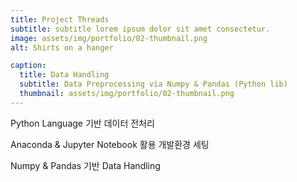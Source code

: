 ```yaml
---
title: Project Threads
subtitle: subtitle lorem ipsum dolor sit amet consectetur.
image: assets/img/portfolio/02-thumbnail.png
alt: Shirts on a hanger

caption:
  title: Data Handling
  subtitle: Data Preprocessing via Numpy & Pandas (Python lib)
  thumbnail: assets/img/portfolio/02-thumbnail.png
---
```


Python Language 기반 데이터 전처리

Anaconda & Jupyter Notebook 활용 개발환경 세팅

Numpy & Pandas 기반 Data Handling 


